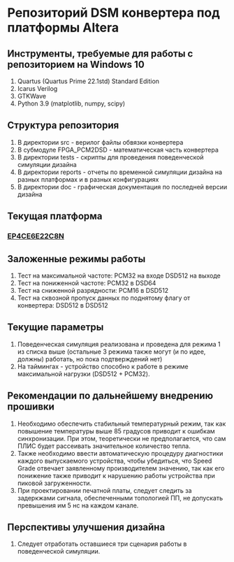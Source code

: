 # Репозиторий DSM конвертера под платформы Altera

## Инструменты, требуемые для работы с репозиторием на Windows 10
1) Quartus (Quartus Prime 22.1std) Standard Edition
2) Icarus Verilog
3) GTKWave
4) Python 3.9 (matplotlib, numpy, scipy)    

## Структура репозитория
1) В директории src - верилог файлы обвязки конвертера
2) В субмодуле FPGA_PCM2DSD - математическая часть конвертера
3) В директории tests - скрипты для проведения поведенческой симуляции дизайна
4) В директории reports - отчеты по временной симуляции дизайна на разных платформах и в разных конфигурациях
5) В директории doc - графическая документация по последней версии дизайна

## Текущая платформа
### [EP4CE6E22C8N](https://www.ozon.ru/product/plis-programmiruemaya-logicheskaya-matritsa-fpga-ep4ce6e22c8n-cyclone-iv-1093914217/?asb=N5wYt%252BaH0qcwIBBNYhuIwLbHfrLuPQmWn5oLiPnM7Q0%253D&asb2=0UiveHWkGXrzK1n1i5V60SJhOzw3VAqL6g7dPZYsrvH12_H5DMWHWmFufp7zbxgf&avtc=1&avte=2&avts=1701128002&keywords=fpga+altera+ciclon+4)

## Заложенные режимы работы
1) Тест на максимальной частоте: PCM32 на входе DSD512 на выходе 
2) Тест на пониженной частоте: PCM32 в DSD64
3) Тест на сниженной разрядности: PCM16 в DSD512
4) Тест на сквозной пропуск данных по поднятому флагу от конвертера: DSD512 в DSD512

## Текущие параметры
1) Поведенческая симуляция реализована и проведена для режима 1 из списка выше (остальные 3 режима также могут (и по идее, должны) работать, но пока подтверждений нет)
2) На таймингах - устройство способно к работе в режиме максимальной нагрузки (DSD512 + PCM32). 

## Рекомендации по дальнейшему внедрению прошивки
1) Необходимо обеспечить стабильный температурный режим, так как повышение температуры выше 85 градусов приводит к ошибкам синхронизации. При этом, теоретически не предполагается, что сам ПЛИС будет рассеивать значительное количество тепла. 
2) Также необходимо ввести автоматическую процедуру диагностики каждого выпускаемого устройства, чтобы убедиться, что Speed Grade отвечает заявленному производителем значению, так как его понижение также приводит к нарушению работы устройства при пиковой загруженности.
3) При проектировании печатной платы, следует следить за задеркжами сигнала, обеспеченными топологией ПП, не допускать превышения им 5 нс на каждом канале.

## Перспективы улучшения дизайна
1) Следует отработать оставшиеся три сценария работы в поведенческой симуляции.